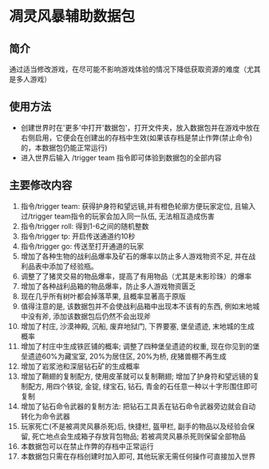 # 凋灵风暴辅助数据包
## 简介
通过适当修改游戏，在尽可能不影响游戏体验的情况下降低获取资源的难度（尤其是多人游戏）
## 使用方法
- 创建世界时在'更多'中打开'数据包'，打开文件夹，放入数据包并在游戏中放在右侧启用，它便会在创建出的存档中生效(如果该存档是禁止作弊(禁止命令)的，本数据包仍能正常运行)
- 进入世界后输入 /trigger team 指令即可体验到数据包的全部内容
## 主要修改内容
1. 指令/trigger team: 获得护身符和望远镜,并有橙色轮廓方便玩家定位, 且输入过/trigger team指令的玩家会加入同一队伍, 无法相互造成伤害
2. 指令/trigger roll: 得到1-6之间的随机整数
3. 指令/trigger tp: 开启传送通道约10秒
4. 指令/trigger go: 传送至打开通道的玩家
5. 增加了各种生物的战利品爆率及矿石的爆率以防止多人游戏物资不足, 并在战利品表中添加了经验瓶。
6. 调整了了猪灵交易的物品爆率，提高了有用物品（尤其是末影珍珠）的爆率
7. 增加了各种战利品箱的物品爆率，防止多人游戏物资匮乏
8. 现在几乎所有树叶都会掉落苹果, 且概率显著高于原版
9. 值得注意的是, 该数据包并不会使战利品箱中出现本不该有的东西, 例如末地城中没有斧, 添加该数据包后仍然不会出现斧
10. 增加了村庄, 沙漠神殿, 沉船, 废弃地狱门, 下界要塞, 堡垒遗迹, 末地城的生成概率
11. 增加了村庄中生成铁匠铺的概率; 调整了四种堡垒遗迹的权重, 现在你见到的堡垒遗迹60%为藏宝室, 20%为居住区, 20%为桥, 疣猪兽棚不再生成
12. 增加了岩浆池和深层钻石矿的生成概率
13. 增加了鞘翅的复制配方, 使用皮革就可以复制鞘翅; 增加了护身符和望远镜的复制配方, 用四个铁锭, 金锭, 绿宝石, 钻石, 青金的石任意一种以十字形围住即可复制
14. 增加了钻石命令武器的复制方法: 把钻石工具丢在钻石命令武器旁边就会自动转化为命令武器
15. 玩家死亡(不是被凋灵风暴杀死)后, 快捷栏, 盔甲栏, 副手的物品以及经验会保留, 死亡地点会生成箱子存放背包物品; 若被凋灵风暴杀死则保留全部物品
16. 本数据包可以在禁止作弊的存档中正常运行
17. 本数据包只需在存档创建时加入即可, 其他玩家无需任何操作可直接加入世界


